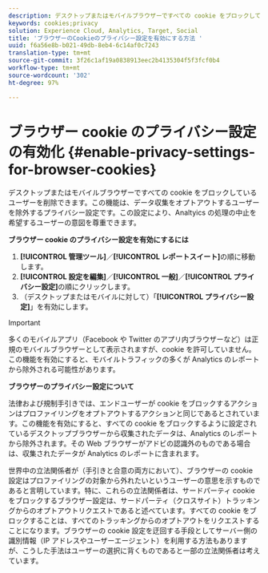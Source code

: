 ```yaml
---
description: デスクトップまたはモバイルブラウザーですべての cookie をブロックしているユーザーを削除します。このプライバシー設定では、Analytics データ収集をオプトアウトするユーザーを除外します。
keywords: cookies;privacy
solution: Experience Cloud, Analytics, Target, Social
title: 'ブラウザーのCookieのプライバシー設定を有効にする方法 '
uuid: f6a56e8b-b021-49db-8eb4-6c14af0c7243
translation-type: tm+mt
source-git-commit: 3f26c1af19a0838913eec2b4135304f5f3fcf0b4
workflow-type: tm+mt
source-wordcount: '302'
ht-degree: 97%

---
```



# ブラウザー cookie のプライバシー設定の有効化 {#enable-privacy-settings-for-browser-cookies}

デスクトップまたはモバイルブラウザーですべての cookie をブロックしているユーザーを削除できます。この機能は、データ収集をオプトアウトするユーザーを除外するプライバシー設定です。この設定により、Analtyics の処理の中止を希望するユーザーの意図を尊重できます。

**ブラウザー cookie のプライバシー設定を有効にするには**

1. **[!UICONTROL 管理ツール]**／**[!UICONTROL レポートスイート]**&#x200B;の順に移動します。
1. **[!UICONTROL 設定を編集]**／**[!UICONTROL 一般]**／**[!UICONTROL プライバシー設定]**&#x200B;の順にクリックします。
1. （デスクトップまたはモバイルに対して）「**[!UICONTROL プライバシー設定]**」を有効にします。

>[!IMPORTANT]
>
>多くのモバイルアプリ（Facebook や Twitter のアプリ内ブラウザーなど）は正規のモバイルブラウザーとして表示されますが、cookie を許可していません。この機能を有効にすると、モバイルトラフィックの多くが Analytics のレポートから除外される可能性があります。

**ブラウザーのプライバシー設定について**

法律および規制手引きでは、エンドユーザーが cookie をブロックするアクションはプロファイリングをオプトアウトするアクションと同じであるとされています。この機能を有効にすると、すべての cookie をブロックするように設定されているデスクトップブラウザーから収集されたデータは、Analytics のレポートから除外されます。その Web ブラウザーがアドビの認識外のものである場合は、収集されたデータが Analytics のレポートに含まれます。

世界中の立法関係者が（手引きと合意の両方において）、ブラウザーの cookie 設定はプロファイリングの対象から外れたいというユーザーの意思を示すものであると言明しています。特に、これらの立法関係者は、サードパーティ cookie をブロックするブラウザー設定は、サードパーティ（クロスサイト）トラッキングからのオプトアウトリクエストであると述べています。すべての cookie をブロックすることは、すべてのトラッキングからのオプトアウトをリクエストすることになります。ブラウザーの cookie 設定を迂回する手段としてサーバー側の識別情報（IP アドレスやユーザーエージェント）を利用する方法もありますが、こうした手法はユーザーの選択に背くものであると一部の立法関係者は考えています。